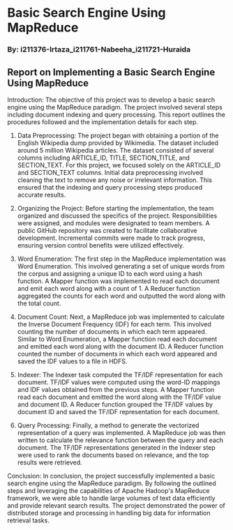 # Basic Search Engine Using MapReduce
### By: i211376-Irtaza_i211761-Nabeeha_i211721-Huraida



## Report on Implementing a Basic Search Engine Using MapReduce 
Introduction:
The objective of this project was to develop a basic search engine using the MapReduce paradigm. The project involved several steps including document indexing and query processing. This report outlines the procedures followed and the implementation details for each step.

1. Data Preprocessing:
The project began with obtaining a portion of the English Wikipedia dump provided by Wikimedia. The dataset included around 5 million Wikipedia articles.
The dataset consisted of several columns including ARTICLE_ID, TITLE, SECTION_TITLE, and SECTION_TEXT. For this project, we focused solely on the ARTICLE_ID and SECTION_TEXT columns.
Initial data preprocessing involved cleaning the text to remove any noise or irrelevant information. This ensured that the indexing and query processing steps produced accurate results.


2. Organizing the Project:
Before starting the implementation, the team organized and discussed the specifics of the project. Responsibilities were assigned, and modules were designated to team members.
A public GitHub repository was created to facilitate collaborative development. Incremental commits were made to track progress, ensuring version control benefits were utilized effectively.

3. Word Enumeration:
The first step in the MapReduce implementation was Word Enumeration. This involved generating a set of unique words from the corpus and assigning a unique ID to each word using a hash function.
A Mapper function was implemented to read each document and emit each word along with a count of 1. A Reducer function aggregated the counts for each word and outputted the word along with the total count.

4. Document Count:
Next, a MapReduce job was implemented to calculate the Inverse Document Frequency (IDF) for each term. This involved counting the number of documents in which each term appeared.
Similar to Word Enumeration, a Mapper function read each document and emitted each word along with the document ID. A Reducer function counted the number of documents in which each word appeared and saved the IDF values to a file in HDFS.

5. Indexer:
The Indexer task computed the TF/IDF representation for each document. TF/IDF values were computed using the word-ID mappings and IDF values obtained from the previous steps.
A Mapper function read each document and emitted the word along with the TF/IDF value and document ID. A Reducer function grouped the TF/IDF values by document ID and saved the TF/IDF representation for each document.

6. Query Processing:
Finally, a method to generate the vectorized representation of a query was implemented. A MapReduce job was then written to calculate the relevance function between the query and each document.
The TF/IDF representations generated in the Indexer step were used to rank the documents based on relevance, and the top results were retrieved.

Conclusion:
In conclusion, the project successfully implemented a basic search engine using the MapReduce paradigm. By following the outlined steps and leveraging the capabilities of Apache Hadoop's MapReduce framework, we were able to handle large volumes of text data efficiently and provide relevant search results. The project demonstrated the power of distributed storage and processing in handling big data for information retrieval tasks.
